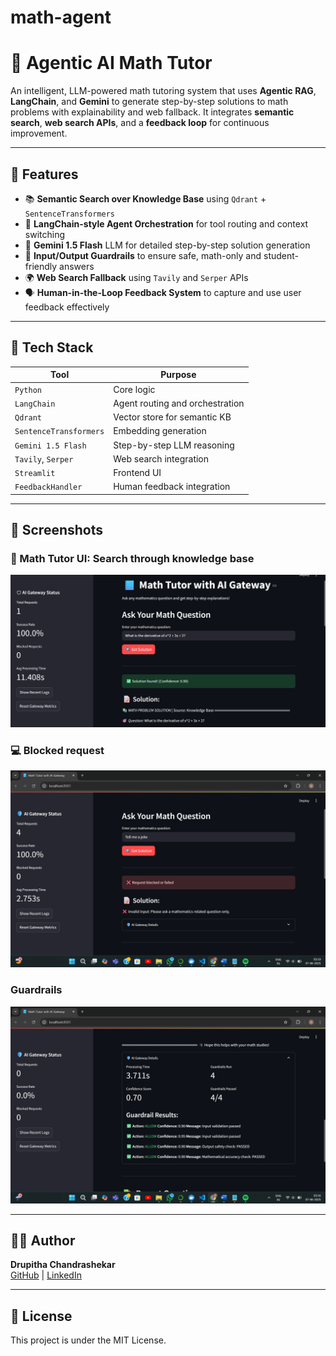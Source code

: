 # math-agent
# 🧠 Agentic AI Math Tutor

An intelligent, LLM-powered math tutoring system that uses **Agentic RAG**, **LangChain**, and **Gemini** to generate step-by-step solutions to math problems with explainability and web fallback. It integrates **semantic search**, **web search APIs**, and a **feedback loop** for continuous improvement.

---

## 🚀 Features

- 📚 **Semantic Search over Knowledge Base** using `Qdrant` + `SentenceTransformers`
- 🤖 **LangChain-style Agent Orchestration** for tool routing and context switching
- 🧠 **Gemini 1.5 Flash** LLM for detailed step-by-step solution generation
- 🔐 **Input/Output Guardrails** to ensure safe, math-only and student-friendly answers
- 🌍 **Web Search Fallback** using `Tavily` and `Serper` APIs
- 🗣 **Human-in-the-Loop Feedback System** to capture and use user feedback effectively

---

## 🧰 Tech Stack

| Tool | Purpose |
|------|---------|
| `Python` | Core logic |
| `LangChain` | Agent routing and orchestration |
| `Qdrant` | Vector store for semantic KB |
| `SentenceTransformers` | Embedding generation |
| `Gemini 1.5 Flash` | Step-by-step LLM reasoning |
| `Tavily`, `Serper` | Web search integration |
| `Streamlit` | Frontend UI |
| `FeedbackHandler` | Human feedback integration |

---


## 📸 Screenshots

### 📸 Math Tutor UI: Search through knowledge base
![Math Tutor UI](https://github.com/Drupitha-Chandrashekar/math-agent/blob/main/assets/Screenshot%202025-06-08%20161401.png)

### 💻 Blocked request
![Console Output](https://github.com/Drupitha-Chandrashekar/math-agent/blob/main/assets/Screenshot%20(149).png)

### Guardrails
![Guardrails](https://github.com/Drupitha-Chandrashekar/math-agent/blob/main/assets/Screenshot%20(143).png)


---

## 👨‍💻 Author

**Drupitha Chandrashekar**  
[GitHub](https://github.com/Drupitha-Chandrashekar) | [LinkedIn](https://www.linkedin.com/in/drupitha-chandrashekar-47511a25b/)

---

## 📄 License

This project is under the MIT License.

